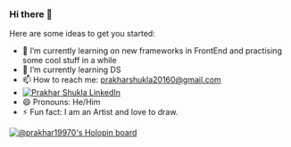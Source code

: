 ### Hi there 👋

Here are some ideas to get you started:

- 🔭 I’m currently learning on new frameworks in FrontEnd and practising some cool stuff in a while 
- 🌱 I’m currently learning DS
- 📫 How to reach me: prakharshukla20160@gmail.com
- [![Prakhar Shukla LinkedIn](https://img.shields.io/badge/LinkedIn-Prakhar%20Shukla-blue?style=flat-square&logo=linkedin&logoColor=white)](https://in.linkedin.com/in/prakhar-shukla-frontend-dev?trk=profile-badge)
- 😄 Pronouns: He/Him
- ⚡ Fun fact: I am an Artist and love to draw.

[![@prakhar19970's Holopin board](https://holopin.me/prakhar19970)](https://holopin.io/@prakhar19970)
